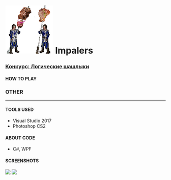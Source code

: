 ﻿# ![](readme/icon.png) Impalers
### [Конкурс: Логические шашлыки](https://gamedev.ru/projects/forum/?id=237876)


#### HOW TO PLAY 
 


### OTHER
-----
#### TOOLS USED
 * Visual Studio 2017
 * Photoshop CS2
 
 
#### ABOUT CODE
 * C#, WPF
 
 
#### SCREENSHOTS
![](readme/img1.png)
![](readme/img2.png)